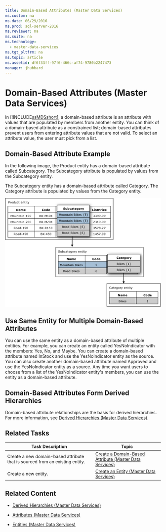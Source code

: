 ```yaml
---
title: Domain-Based Attributes (Master Data Services)
ms.custom: na
ms.date: 06/29/2016
ms.prod: sql-server-2016
ms.reviewer: na
ms.suite: na
ms.technology: 
  - master-data-services
ms.tgt_pltfrm: na
ms.topic: article
ms.assetid: df6f33ff-97f6-466c-af74-9780b2247473
manager: jhubbard
---
```

# Domain-Based Attributes (Master Data Services)
In [!INCLUDE[ssMDSshort](../../Topics/TopicNameContainA/includes/ssMDSshort_md.md)], a domain-based attribute is an attribute with values that are populated by members from another entity. You can think of a domain-based attribute as a constrained list; domain-based attributes prevent users from entering attribute values that are not valid. To select an attribute value, the user must pick from a list.  
  
## Domain-Based Attribute Example  
 In the following image, the Product entity has a domain-based attribute called Subcategory. The Subcategory attribute is populated by values from the Subcategory entity.  
  
 The Subcategory entity has a domain-based attribute called Category. The Category attribute is populated by values from the Category entity.  
  
 ![Domain&#45;Based Attributes in an Entity](../../Topics/TopicNameNotContainA/media/mds_conc_domain_based_attribute_conceptual.gif "mds_conc_domain_based_attribute_conceptual")  
  
## Use Same Entity for Multiple Domain-Based Attributes  
 You can use the same entity as a domain-based attribute of multiple entities. For example, you can create an entity called YesNoIndicator with the members: Yes, No, and Maybe. You can create a domain-based attribute named InStock and use the YesNoIndicator entity as the source. You can also create another domain-based attribute named Approved and use the YesNoIndicator entity as a source. Any time you want users to choose from a list of the YesNoIndicator entity's members, you can use the entity as a domain-based attribute.  
  
## Domain-Based Attributes Form Derived Hierarchies  
 Domain-based attribute relationships are the basis for derived hierarchies. For more information, see [Derived Hierarchies (Master Data Services)](../../Topics/TopicNameNotContainA/Derived-Hierarchies--Master-Data-Services-.md).  
  
## Related Tasks  
  
|Task Description|Topic|  
|----------------------|-----------|  
|Create a new domain-based attribute that is sourced from an existing entity.|[Create a Domain-Based Attribute (Master Data Services)](../../Topics/TopicNameContainA/Create-a-Domain-Based-Attribute--Master-Data-Services-.md)|  
|Create a new entity.|[Create an Entity (Master Data Services)](../../Topics/TopicNameNotContainA/Create-an-Entity--Master-Data-Services-.md)|  
  
## Related Content  
  
-   [Derived Hierarchies (Master Data Services)](../../Topics/TopicNameNotContainA/Derived-Hierarchies--Master-Data-Services-.md)  
  
-   [Attributes (Master Data Services)](../../Topics/TopicNameNotContainA/Attributes--Master-Data-Services-.md)  
  
-   [Entities (Master Data Services)](../../Topics/TopicNameNotContainA/Entities--Master-Data-Services-.md)